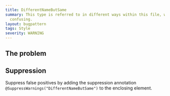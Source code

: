 ```yaml
---
title: DifferentNameButSame
summary: This type is referred to in different ways within this file, which may be
  confusing.
layout: bugpattern
tags: Style
severity: WARNING
---
```


<!--
*** AUTO-GENERATED, DO NOT MODIFY ***
To make changes, edit the @BugPattern annotation or the explanation in docs/bugpattern.
-->


## The problem


## Suppression
Suppress false positives by adding the suppression annotation `@SuppressWarnings("DifferentNameButSame")` to the enclosing element.
